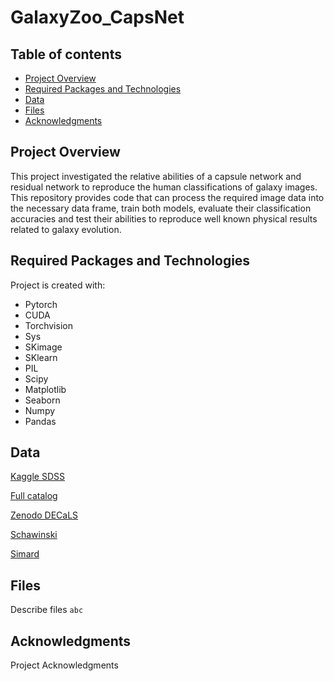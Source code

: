 # GalaxyZoo_CapsNet

## Table of contents
* [Project Overview](#general-info)
* [Required Packages and Technologies](#technologies)
* [Data](#setup)
* [Files](#files)
* [Acknowledgments](#acknowledgments)

## Project Overview
This project investigated the relative abilities of a capsule network and residual network to reproduce the human classifications of galaxy images. This repository provides code that can process the required image data into the necessary data frame, train both models, evaluate their classification accuracies and test their abilities to reproduce well known physical results related to galaxy evolution.
	
## Required Packages and Technologies
Project is created with:
* Pytorch
* CUDA
* Torchvision
* Sys
* SKimage
* SKlearn
* PIL
* Scipy
* Matplotlib
* Seaborn
* Numpy
* Pandas
	
## Data
[Kaggle SDSS](https://www.kaggle.com/competitions/galaxy-zoo-the-galaxy-challenge/data)

[Full catalog](https://data.galaxyzoo.org/)

[Zenodo DECaLS](https://zenodo.org/record/4196267#.YqiMJqHMLIU)

[Schawinski](https://cdsarc.cds.unistra.fr/viz-bin/cat/J/ApJ/711/284#/browse)

[Simard](https://cdsarc.cds.unistra.fr/viz-bin/cat/J/ApJS/196/11#/browse)



## Files
Describe files
```abc```

## Acknowledgments
Project Acknowledgments
